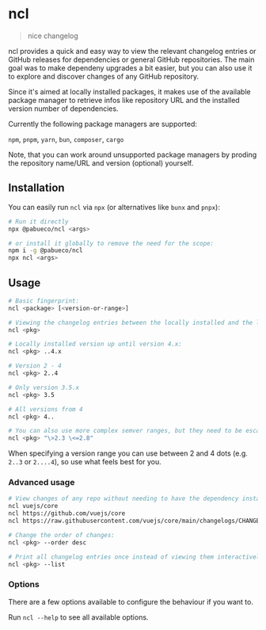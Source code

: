 # ncl

> nice changelog

ncl provides a quick and easy way to view the relevant changelog entries or GitHub releases for dependencies or general GitHub repositories. The main goal was to make dependeny upgrades a bit easier, but you can also use it to explore and discover changes of any GitHub repository.

Since it's aimed at locally installed packages, it makes use of the available package manager to retrieve infos like repository URL and the installed version number of dependencies.

Currently the following package managers are supported:

`npm`, `pnpm`, `yarn`, `bun`, `composer`, `cargo`

Note, that you can work around unsupported package managers by proding the repository name/URL and version (optional) yourself.

## Installation

You can easily run `ncl` via `npx` (or alternatives like `bunx` and `pnpx`):

```sh
# Run it directly
npx @pabueco/ncl <args>

# or install it globally to remove the need for the scope:
npm i -g @pabueco/ncl
npx ncl <args>
```

## Usage

```sh
# Basic fingerprint:
ncl <package> [<version-or-range>]

# Viewing the changelog entries between the locally installed and the latest available version:
ncl <pkg>

# Locally installed version up until version 4.x:
ncl <pkg> ..4.x

# Version 2 - 4
ncl <pkg> 2..4

# Only version 3.5.x
ncl <pkg> 3.5

# All versions from 4
ncl <pkg> 4..

# You can also use more complex semver ranges, but they need to be escaped in most terminals:
ncl <pkg> "\>2.3 \<=2.8"
```

When specifying a version range you can use between 2 and 4 dots (e.g. `2..3` or `2....4`), so use what feels best for you.

### Advanced usage

```sh
# View changes of any repo without needing to have the dependency installed locally:
ncl vuejs/core
ncl https://github.com/vuejs/core
ncl https://raw.githubusercontent.com/vuejs/core/main/changelogs/CHANGELOG-3.2.md

# Change the order of changes:
ncl <pkg> --order desc

# Print all changelog entries once instead of viewing them interactively:
ncl <pkg> --list
```

### Options

There are a few options available to configure the behaviour if you want to.

Run `ncl --help` to see all available options.
